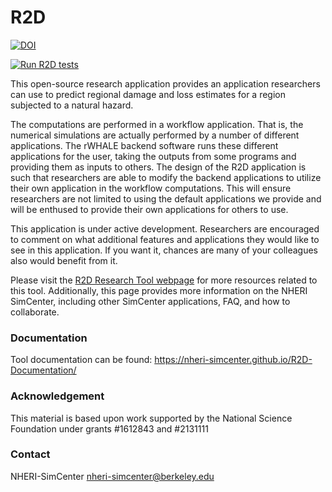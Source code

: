 # R2D

[![DOI](https://zenodo.org/badge/329111097.svg)](https://zenodo.org/badge/latestdoi/329111097)

[![Run R2D tests](https://github.com/NHERI-SimCenter/R2DTool/actions/workflows/nightly_build.yml/badge.svg)](https://github.com/NHERI-SimCenter/R2DTool/actions/workflows/nightly_build.yml)

This open-source research application provides an application
researchers can use to predict regional damage and loss estimates
for a region subjected to a natural hazard.

The computations are performed in a workflow application. That is, the
numerical simulations are actually performed by a number of different
applications. The rWHALE backend software runs these different
applications for the user, taking the outputs from some programs and
providing them as inputs to others. The design of the R2D
application is such that researchers are able to modify the backend
applications to utilize their own application in the workflow
computations. This will ensure researchers are not limited to using
the default applications we provide and will be enthused to provide
their own applications for others to use.

This application is under active development. Researchers are encouraged to comment on what additional
features and applications they would like to see in this
application. If you want it, chances are many of your colleagues also
would benefit from it.

Please visit the [R2D Research Tool webpage](http://simcenter-messageboard.designsafe-ci.org/smf/index.php?board=8.0)
for more resources related to this tool. Additionally, this page
provides more information on the NHERI SimCenter, including other SimCenter
applications, FAQ, and how to collaborate.

### Documentation

Tool documentation can be found: https://nheri-simcenter.github.io/R2D-Documentation/


### Acknowledgement

This material is based upon work supported by the National Science Foundation under grants #1612843
and #2131111

### Contact

NHERI-SimCenter nheri-simcenter@berkeley.edu

